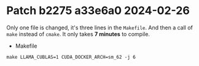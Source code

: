 # Patch b2275 a33e6a0 2024-02-26

Only one file is changed, it's three lines in the `Makefile`. And then a call of `make` instead of `cmake`. It only takes **7 minutes** to compile.

- Makefile

```
make LLAMA_CUBLAS=1 CUDA_DOCKER_ARCH=sm_62 -j 6
```
